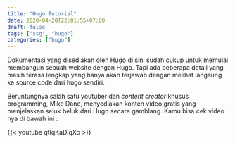 ```yaml
---
title: "Hugo Tutorial"
date: 2020-04-20T22:01:55+07:00
draft: false
tags: ["ssg", "hugo"]
categories: ["hugo"]
---
```


Dokumentasi yang disediakan oleh Hugo di [sini](https://gohugo.io/documentation/) sudah cukup untuk memulai membangun sebuah website dengan Hugo.
Tapi ada beberapa detail yang masih terasa lengkap yang hanya akan terjawab dengan melihat langsung ke source code dari hugo sendiri.

Beruntungnya salah satu youtuber dan _content creator_ khusus programming, Mike Dane, menyediakan konten video gratis yang menjelaskan seluk beluk dari Hugo secara gamblang. Kamu bisa cek video nya di bawah ini :

{{< youtube qtIqKaDlqXo >}}